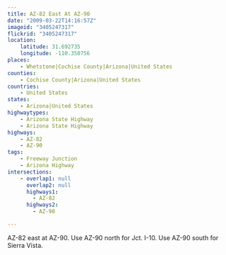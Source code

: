 ```yaml
---
title: AZ-82 East At AZ-90
date: "2009-03-22T14:16:57Z"
imageid: "3405247317"
flickrid: "3405247317"
location:
    latitude: 31.692735
    longitude: -110.350756
places:
    - Whetstone|Cochise County|Arizona|United States
counties:
    - Cochise County|Arizona|United States
countries:
    - United States
states:
    - Arizona|United States
highwaytypes:
    - Arizona State Highway
    - Arizona State Highway
highways:
    - AZ-82
    - AZ-90
tags:
    - Freeway Junction
    - Arizona Highway
intersections:
    - overlap1: null
      overlap2: null
      highways1:
        - AZ-82
      highways2:
        - AZ-90

---
```

AZ-82 east at AZ-90. Use AZ-90 north for Jct. I-10. Use AZ-90 south for Sierra Vista.